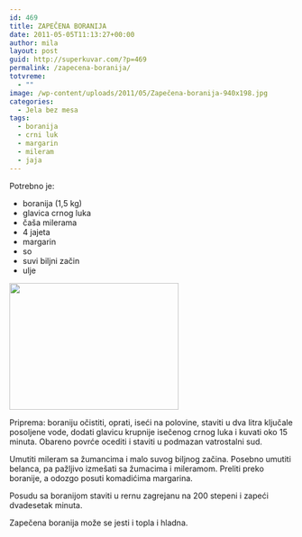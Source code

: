 ```yaml
---
id: 469
title: ZAPEČENA BORANIJA
date: 2011-05-05T11:13:27+00:00
author: mila
layout: post
guid: http://superkuvar.com/?p=469
permalink: /zapecena-boranija/
totvreme:
  - ""
image: /wp-content/uploads/2011/05/Zapečena-boranija-940x198.jpg
categories:
  - Jela bez mesa
tags:
  - boranija
  - crni luk
  - margarin
  - mileram
  - jaja
---
```

Potrebno je:

  * boranija (1,5 kg)
  * glavica crnog luka
  * čaša milerama
  * 4 jajeta
  * margarin
  * so
  * suvi biljni začin
  * ulje

<img class="alignnone size-medium wp-image-2514" title="Zapečena boranija" src="//superkuvar.com/wp-content/uploads/2011/05/Zape%C4%8Dena-boranija1-300x225.jpg" alt="" width="300" height="225" /> 

Priprema: boraniju očistiti, oprati, iseći na polovine, staviti u dva litra ključale posoljene vode, dodati glavicu krupnije isečenog crnog luka i kuvati oko 15 minuta. Obareno povrće ocediti i staviti u podmazan vatrostalni sud.

Umutiti mileram sa žumancima i malo suvog biljnog začina. Posebno umutiti belanca, pa pažljivo izmešati sa žumacima i mileramom. Preliti preko boranije, a odozgo posuti komadićima margarina.

Posudu sa boranijom staviti u rernu zagrejanu na 200 stepeni i zapeći dvadesetak minuta.

Zapečena boranija može se jesti i topla i hladna.